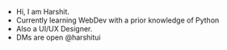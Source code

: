 - Hi, I am Harshit. 
- Currently learning WebDev with a prior knowledge of Python
- Also a UI/UX Designer.
- DMs are open @harshitui
